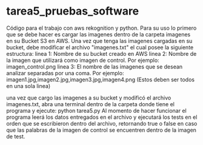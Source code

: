 # tarea5_pruebas_software
Código para el trabajo con aws rekognition y python.
Para su uso lo primero que se debe hacer es cargar las imagenes dentro de la carpeta imagenes en su Bucket S3 en AWS.
Una vez que tenga las imagenes cargadas en su bucket, debe modificar el archivo "imagenes.txt" el cual posee la siguiente estructura:
linea 1: Nombre de su bucket creado en AWS
linea 2: Nombre de la imagen que utilizará como imagen de control. Por ejemplo: imagen_control.png
linea 3: El nombre de las imagenes que se desean analizar separadas por una coma. Por ejemplo: imagen1.jpg,imagen2.jpg,imagen3.jpg,imagen4.png (Estos deben ser todos en una sola linea)

una vez que cargo las imagenes a su bucket y modificó el archivo imagenes.txt, abra una terminal dentro de la carpeta donde tiene el programa y ejecute:
python tarea5.py
Al momento de hacer funcionar el programa leerá los datos entregados en el archivo y ejecutará los tests en el orden que se escribieron dentro del archivo, retornando true o false
en caso que las palabras de la imagen de control se encuentren dentro de la imagen de test.